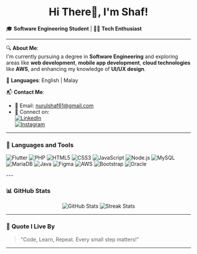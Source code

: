 <h1 align="center">Hi There👋, I'm Shaf!</h1>  

🎓 **Software Engineering Student** | 👩‍💻 **Tech Enthusiast**  

---

🔍 **About Me**:  
I'm currently pursuing a degree in **Software Engineering** and exploring areas like **web development**, **mobile app development**, **cloud technologies** like **AWS**, and enhancing my knowledge of **UI/UX design**.  

💬 **Languages**: English | Malay  

📬 **Contact Me**:  
- 📧 Email: [nurulshaf61@gmail.com](mailto:[nurulshaf61@gmail.com)  
- 🔗 Connect on:  
  [![LinkedIn](https://img.shields.io/badge/-LinkedIn-blue?style=flat&logo=Linkedin&logoColor=white)](https://www.linkedin.com/in/nurul-shafitri-jeffery-a79387260)  
  [![Instagram](https://img.shields.io/badge/-Instagram-E4405F?style=flat&logo=Instagram&logoColor=white)](https://www.instagram.com/nrlshfff?igsh=OGQ5ZDc2ODk2ZA%3D%3D&utm_source=qr)
 

---

### 🚀 **Languages and Tools**  
<p align="left">
  <img src="https://img.shields.io/badge/Flutter-02569B?logo=flutter&logoColor=white" alt="Flutter" />  
  <img src="https://img.shields.io/badge/PHP-777BB4?logo=php&logoColor=white" alt="PHP" />
  <img src="https://img.shields.io/badge/HTML5-E34F26?logo=html5&logoColor=white" alt="HTML5" />  
  <img src="https://img.shields.io/badge/CSS3-1572B6?logo=css3&logoColor=white" alt="CSS3" />
  <img src="https://img.shields.io/badge/JavaScript-323330?logo=javascript&logoColor=F7DF1E" alt="JavaScript" />
  <img src="https://img.shields.io/badge/Node.js-339933?logo=node.js&logoColor=white" alt="Node.js" />
  <img src="https://img.shields.io/badge/MySQL-00000F?logo=mysql&logoColor=white" alt="MySQL" />
  <img src="https://img.shields.io/badge/MariaDB-003545?logo=mariadb&logoColor=white" alt="MariaDB" />
  <img src="https://img.shields.io/badge/Java-007396?logo=java&logoColor=white" alt="Java" />
  <img src="https://img.shields.io/badge/Figma-F24E1E?logo=figma&logoColor=white" alt="Figma" />
  <img src="https://img.shields.io/badge/AWS-232F3E?logo=amazon-aws&logoColor=white" alt="AWS" />
  <img src="https://img.shields.io/badge/Bootstrap-563D7C?logo=bootstrap&logoColor=white" alt="Bootstrap" />
  <img src="https://img.shields.io/badge/Oracle-F80000?logo=oracle&logoColor=white" alt="Oracle" />
</p>
---

### 📊 **GitHub Stats**  
<p align="center">
  <img src="https://github-readme-stats.vercel.app/api?username=shafjeffery&show_icons=true&theme=radical" alt="GitHub Stats" />
  <img src="https://github-readme-streak-stats.herokuapp.com/?user=shafjeffery&theme=radical" alt="Streak Stats" />
</p>

---

### 🌟 **Quote I Live By**  
> "Code, Learn, Repeat. Every small step matters!"  

---

